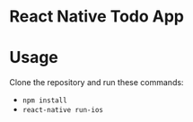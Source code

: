 # React Native Todo App

# Usage

Clone the repository and run these commands:

* ```npm install``` 
* ```react-native run-ios```
